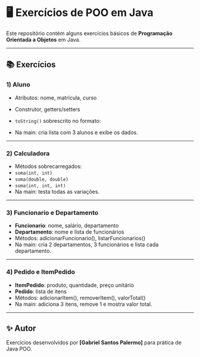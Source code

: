 # 🖥️ Exercícios de POO em Java

Este repositório contém alguns exercícios básicos de **Programação Orientada a Objetos** em Java.

---

## 📚 Exercícios

### 1) **Aluno**
- Atributos: nome, matrícula, curso  
- Construtor, getters/setters  
- `toString()` sobrescrito no formato:  

- Na main: cria lista com 3 alunos e exibe os dados.

---

### 2) **Calculadora**
- Métodos sobrecarregados:
- `soma(int, int)`
- `soma(double, double)`
- `soma(int, int, int)`
- Na main: testa todas as variações.

---

### 3) **Funcionario** e **Departamento**
- **Funcionario**: nome, salário, departamento  
- **Departamento**: nome e lista de funcionários  
- Métodos: adicionarFuncionario(), listarFuncionarios()  
- Na main: cria 2 departamentos, 3 funcionários e lista cada departamento.

---

### 4) **Pedido** e **ItemPedido**
- **ItemPedido**: produto, quantidade, preço unitário  
- **Pedido**: lista de itens  
- Métodos: adicionarItem(), removerItem(), valorTotal()  
- Na main: adiciona 3 itens, remove 1 e mostra valor total.

---

## ✨ Autor
Exercícios desenvolvidos por **[Gabriel Santos Palermo]** para prática de Java POO.
